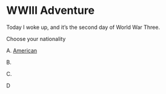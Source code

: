# WWIII Adventure
Today I woke up, and it’s the second day of World War Three.

Choose your nationality

A. [American](/a.md)

B. 

C.

D